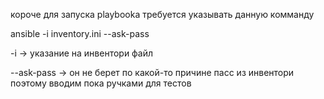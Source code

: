 короче для запуска playbooka требуется указывать данную комманду

ansible -i inventory.ini <playbook> --ask-pass

-i -> указание на инвентори файл

--ask-pass -> он не берет по какой-то причине пасс из инвентори поэтому вводим пока ручками для тестов
